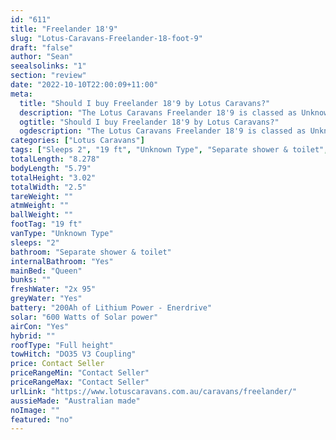 ```yaml
---
id: "611"
title: "Freelander 18'9"
slug: "Lotus-Caravans-Freelander-18-foot-9"
draft: "false"
author: "Sean"
seealsolinks: "1"
section: "review"
date: "2022-10-10T22:00:09+11:00"
meta:
  title: "Should I buy Freelander 18'9 by Lotus Caravans?"
  description: "The Lotus Caravans Freelander 18'9 is classed as Unknown Type, and sleeps 2 people. It is Australian made and comes in at 19 ft. It generally has Separate shower & toilet."
  ogtitle: "Should I buy Freelander 18'9 by Lotus Caravans?"
  ogdescription: "The Lotus Caravans Freelander 18'9 is classed as Unknown Type, and sleeps 2 people. It is Australian made and comes in at 19 ft. It generally has Separate shower & toilet."
categories: ["Lotus Caravans"]
tags: ["Sleeps 2", "19 ft", "Unknown Type", "Separate shower & toilet", "Full height", "Price Unknown", "Australian made"]
totalLength: "8.278"
bodyLength: "5.79"
totalHeight: "3.02"
totalWidth: "2.5"
tareWeight: ""
atmWeight: ""
ballWeight: ""
footTag: "19 ft"
vanType: "Unknown Type"
sleeps: "2"
bathroom: "Separate shower & toilet"
internalBathroom: "Yes"
mainBed: "Queen"
bunks: ""
freshWater: "2x 95"
greyWater: "Yes"
battery: "200Ah of Lithium Power - Enerdrive"
solar: "600 Watts of Solar power"
airCon: "Yes"
hybrid: ""
roofType: "Full height"
towHitch: "DO35 V3 Coupling"
price: Contact Seller
priceRangeMin: "Contact Seller"
priceRangeMax: "Contact Seller"
urlLink: "https://www.lotuscaravans.com.au/caravans/freelander/"
aussieMade: "Australian made"
noImage: ""
featured: "no"
---
```

